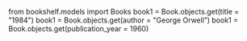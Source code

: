 from bookshelf.models import Books
book1 = Book.objects.get(title = "1984")
book1 = Book.objects.get(author = "George Orwell”)
book1 = Book.objects.get(publication_year = 1960)